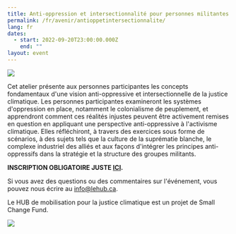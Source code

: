 ```yaml
---
title: Anti-oppression et intersectionnalité pour personnes militantes
permalink: /fr/avenir/antioppetintersectionnalite/
lang: fr
dates:
  - start: 2022-09-20T23:00:00.000Z
    end: ""
layout: event
---
```

![](/media/anti-oppression_et_intersectionnalite_pour_personnes_militantes_600_200_px_.png)

Cet atelier présente aux personnes participantes les concepts fondamentaux d'une vision anti-oppressive et intersectionnelle de la justice climatique. Les personnes participantes examineront les systèmes d'oppression en place, notamment le colonialisme de peuplement, et apprendront comment ces réalités injustes peuvent être activement remises en question en appliquant une perspective anti-oppressive à l'activisme climatique. Elles réfléchiront, à travers des exercices sous forme de scénarios, à des sujets tels que la culture de la suprématie blanche, le complexe industriel des alliés et aux façons d'intégrer les principes anti-oppressifs dans la stratégie et la structure des groupes militants.

**INSCRIPTION OBLIGATOIRE JUSTE [ICI](https://us02web.zoom.us/meeting/register/tZcode-qpzsoE9y6nVEIp8r5jHyMqjlGAoAh).**

Si vous avez des questions ou des commentaires sur l'événement, vous pouvez nous écrire au info@lehub.ca.

L﻿e HUB de mobilisation pour la justice climatique est un projet de Small Change Fund.

![](/media/sans_titre_6_.png)